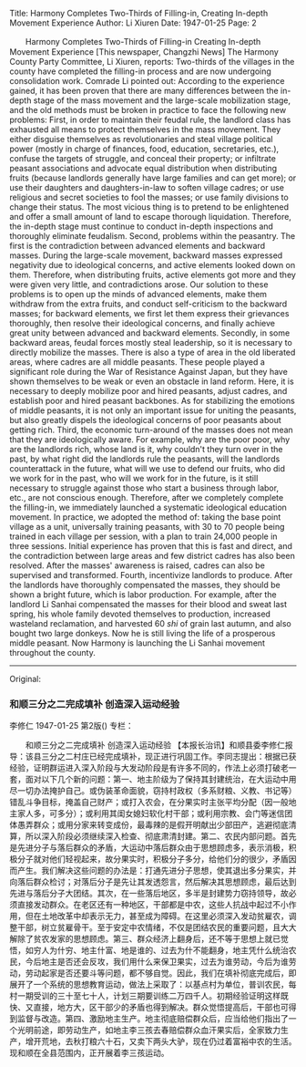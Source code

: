 Title: Harmony Completes Two-Thirds of Filling-in, Creating In-depth Movement Experience
Author: Li Xiuren
Date: 1947-01-25
Page: 2

　　Harmony Completes Two-Thirds of Filling-in
    Creating In-depth Movement Experience
    [This newspaper, Changzhi News] The Harmony County Party Committee, Li Xiuren, reports: Two-thirds of the villages in the county have completed the filling-in process and are now undergoing consolidation work. Comrade Li pointed out: According to the experience gained, it has been proven that there are many differences between the in-depth stage of the mass movement and the large-scale mobilization stage, and the old methods must be broken in practice to face the following new problems: First, in order to maintain their feudal rule, the landlord class has exhausted all means to protect themselves in the mass movement. They either disguise themselves as revolutionaries and steal village political power (mostly in charge of finances, food, education, secretaries, etc.), confuse the targets of struggle, and conceal their property; or infiltrate peasant associations and advocate equal distribution when distributing fruits (because landlords generally have large families and can get more); or use their daughters and daughters-in-law to soften village cadres; or use religious and secret societies to fool the masses; or use family divisions to change their status. The most vicious thing is to pretend to be enlightened and offer a small amount of land to escape thorough liquidation. Therefore, the in-depth stage must continue to conduct in-depth inspections and thoroughly eliminate feudalism. Second, problems within the peasantry. The first is the contradiction between advanced elements and backward masses. During the large-scale movement, backward masses expressed negativity due to ideological concerns, and active elements looked down on them. Therefore, when distributing fruits, active elements got more and they were given very little, and contradictions arose. Our solution to these problems is to open up the minds of advanced elements, make them withdraw from the extra fruits, and conduct self-criticism to the backward masses; for backward elements, we first let them express their grievances thoroughly, then resolve their ideological concerns, and finally achieve great unity between advanced and backward elements. Secondly, in some backward areas, feudal forces mostly steal leadership, so it is necessary to directly mobilize the masses. There is also a type of area in the old liberated areas, where cadres are all middle peasants. These people played a significant role during the War of Resistance Against Japan, but they have shown themselves to be weak or even an obstacle in land reform. Here, it is necessary to deeply mobilize poor and hired peasants, adjust cadres, and establish poor and hired peasant backbones. As for stabilizing the emotions of middle peasants, it is not only an important issue for uniting the peasants, but also greatly dispels the ideological concerns of poor peasants about getting rich. Third, the economic turn-around of the masses does not mean that they are ideologically aware. For example, why are the poor poor, why are the landlords rich, whose land is it, why couldn't they turn over in the past, by what right did the landlords rule the peasants, will the landlords counterattack in the future, what will we use to defend our fruits, who did we work for in the past, who will we work for in the future, is it still necessary to struggle against those who start a business through labor, etc., are not conscious enough. Therefore, after we completely complete the filling-in, we immediately launched a systematic ideological education movement. In practice, we adopted the method of: taking the base point village as a unit, universally training peasants, with 30 to 70 people being trained in each village per session, with a plan to train 24,000 people in three sessions. Initial experience has proven that this is fast and direct, and the contradiction between large areas and few district cadres has also been resolved. After the masses' awareness is raised, cadres can also be supervised and transformed. Fourth, incentivize landlords to produce. After the landlords have thoroughly compensated the masses, they should be shown a bright future, which is labor production. For example, after the landlord Li Sanhai compensated the masses for their blood and sweat last spring, his whole family devoted themselves to production, increased wasteland reclamation, and harvested 60 *shi* of grain last autumn, and also bought two large donkeys. Now he is still living the life of a prosperous middle peasant. Now Harmony is launching the Li Sanhai movement throughout the county.



<hr /> 

Original: 


### 和顺三分之二完成填补  创造深入运动经验
李修仁
1947-01-25
第2版()
专栏：

　　和顺三分之二完成填补
    创造深入运动经验
    【本报长治讯】和顺县委李修仁报导：该县三分之二村庄已经完成填补，现正进行巩固工作。李同志提出：根据已获经验，证明群运进入深入阶段与大发动阶段是有许多不同的，作法上必须打破老一套，面对以下几个新的问题：第一、地主阶级为了保持其封建统治，在大运动中用尽一切办法掩护自己。或伪装革命面貌，窃持村政权（多系财粮、义教、书记等）错乱斗争目标，掩盖自己财产；或打入农会，在分果实时主张平均分配（因一般地主家人多，可多分）；或利用其闺女媳妇软化村干部；或利用宗教、会门等迷信团体愚弄群众；或用分家来转变成份，最毒辣的是假开明献出少部田产，逃避彻底清算，所以深入阶段必须继续深入检查、彻底肃清封建。第二、农民内部问题。首先是先进分子与落后群众的矛盾，大运动中落后群众由于思想顾虑多，表示消极，积极分子就对他们轻视起来，故分果实时，积极分子多分，给他们分的很少，矛盾因而产生。我们解决这些问题的办法是：打通先进分子思想，使其退出多分果实，并向落后群众检讨；对落后分子是先让其发透怨言，然后解决其思想顾虑，最后达到先进与落后分子大团结。其次，在一些落后地区，多半是封建势力窃持领导，故必须直接发动群众。在老区还有一种地区，干部都是中农，这些人抗战中起过不小作用，但在土地改革中却表示无力，甚至成为障碍。在这里必须深入发动贫雇农，调整干部，树立贫雇骨干。至于安定中农情绪，不仅是团结农民的重要问题，且大大解除了贫农发家的思想顾虑。第三、群众经济上翻身后，还不等于思想上就已觉悟，如穷人为什穷、地主什富、地是谁的、过去为什不能翻身，地主凭什么统治农民，今后地主是否还会反攻，我们用什么来保卫果实，过去为谁劳动，今后为谁劳动，劳动起家是否还要斗等问题，都不够自觉。因此，我们在填补彻底完成后，即展开了一个系统的思想教育运动，做法上采取了：以基点村为单位，普训农民，每村一期受训的三十至七十人，计划三期要训练二万四千人。初期经验证明这样既快、又直接，地方大，区干部少的矛盾也得到解决。群众觉悟提高后，干部也可得到监督与改造。第四、激励地主生产。地主彻底赔偿群众后，应当给他们指出了一个光明前途，即劳动生产，如地主李三孩去春赔偿群众血汗果实后，全家致力生产，增开荒地，去秋打粮六十石，又卖下两头大驴，现在仍过着富裕中农的生活。现和顺在全县范围内，正开展着李三孩运动。
